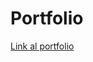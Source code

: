 # Portfolio
<a href="https://adridlth.github.io/portfolio" target="_blank" rel="noopener noreferrer">Link al portfolio</a>
